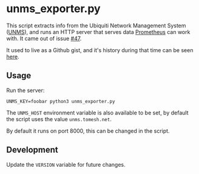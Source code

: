 # unms_exporter.py

This script extracts info from the Ubiquiti Network Management System ([UNMS](https://unms.com/)), and runs an HTTP server that serves data [Prometheus](https://prometheus.io/) can work with. It came out of issue [#47](https://github.com/tomeshnet/toronto-community-network/issues/47).

It used to live as a Github gist, and it's history during that time can be seen [here](https://gist.github.com/makeworld-the-better-one/cec776797fae66195e68ccde265b7fa1/revisions).

## Usage
Run the server:
```
UNMS_KEY=foobar python3 unms_exporter.py
```
The `UNMS_HOST` environment variable is also available to be set, by default the script uses the value `unms.tomesh.net`.

By default it runs on port 8000, this can be changed in the script.

## Development

Update the `VERSION` variable for future changes.

